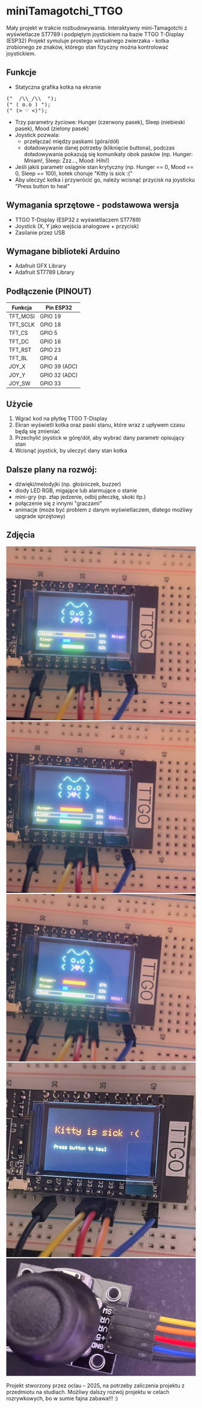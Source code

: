# miniTamagotchi_TTGO

Mały projekt w trakcie rozbudowywania. Interaktywny mini-Tamagotchi z wyświetlacze ST7789 i podpiętym joystickiem na bazie TTGO T-Display (ESP32)
Projekt symuluje prostego wirtualnego zwierzaka - kotka zrobionego ze znaków, którego stan fizyczny można kontrolować joystickiem.

## Funkcje
- Statyczna grafika kotka na ekranie
<p align="center">
<pre>
("  /\\_/\\  ");
(" ( o.o ) ");
(" (> ♡ <)");
</pre>
</p>
  
- Trzy parametry życiowe: Hunger (czerwony pasek), Sleep (niebieski pasek), Mood (zielony pasek)
- Joystick pozwala:
    - przełączać między paskami (góra/dół) 
    - doładowywanie danej potrzeby (kliknięcie buttona), podczas doładowywania pokazują się komunikaty obok pasków (np. Hunger: Mniam!, Sleep: Zzz..., Mood: Hihi!)
- Jeśli jakiś parametr osiągnie stan krytyczny (np. Hunger == 0, Mood == 0, Sleep == 100), kotek choruje "Kitty is sick :("
- Aby uleczyć kotka i przywrócić go, należy wcisnąć przycisk na joysticku "Press button to heal"

## Wymagania sprzętowe - podstawowa wersja
  - TTGO T-Display (ESP32 z wyświetlaczem ST7789)
  - Joystick (X, Y jako wejścia analogowe + przycisk)
  - Zasilanie przez USB
 
## Wymagane biblioteki Arduino
- Adafruit GFX Library
- Adafruit ST7789 Library

## Podłączenie (PINOUT)
| Funkcja    | Pin ESP32     |
|------------|---------------|
| TFT_MOSI   | GPIO 19       |
| TFT_SCLK   | GPIO 18       |
| TFT_CS     | GPIO 5        |
| TFT_DC     | GPIO 16       |
| TFT_RST    | GPIO 23       |
| TFT_BL     | GPIO 4        |
| JOY_X      | GPIO 39 (ADC) |
| JOY_Y      | GPIO 32 (ADC) |
| JOY_SW     | GPIO 33       |


## Użycie
1. Wgrać kod na płytkę TTGO T-Display
2. Ekran wyświetli kotka oraz paski stanu, które wraz z upływem czasu będą się zmieniać
3. Przechylić joystick w górę/dół, aby wybrać dany parametr opisujący stan
4. Wcisnąć joystick, by uleczyć dany stan kotka

## Dalsze plany na rozwój:
- dźwięki/melodyjki (np. głośniczek, buzzer)
- diody LED RGB, migające lub alarmujące o stanie
- mini-gry (np. złap jedzenie, odbij piłeczkę, skoki itp.)
- połączenie się z innymi "graczami"
- animacje (może być problem z danym wyświetlaczem, dlatego możliwy upgrade sprzętowy)


## Zdjęcia
![pokazany stan po kliknięciu danego paska - hunger](hunger.jpg)
![pokazany stan po kliknięciu danego paska - sleep](sleep.jpg)
![pokazany stan po kliknięciu danego paska - mood](mood.jpg)
![stan krytyczny](sick.jpg)
![joystick](joystick.jpg)


Projekt stworzony przez oclau – 2025, 
na potrzeby zaliczenia projektu z przedmiotu na studiach.
Możliwy dalszy rozwój projektu w celach rozrywkowych, bo w sumie fajna zabawa!!! :)
